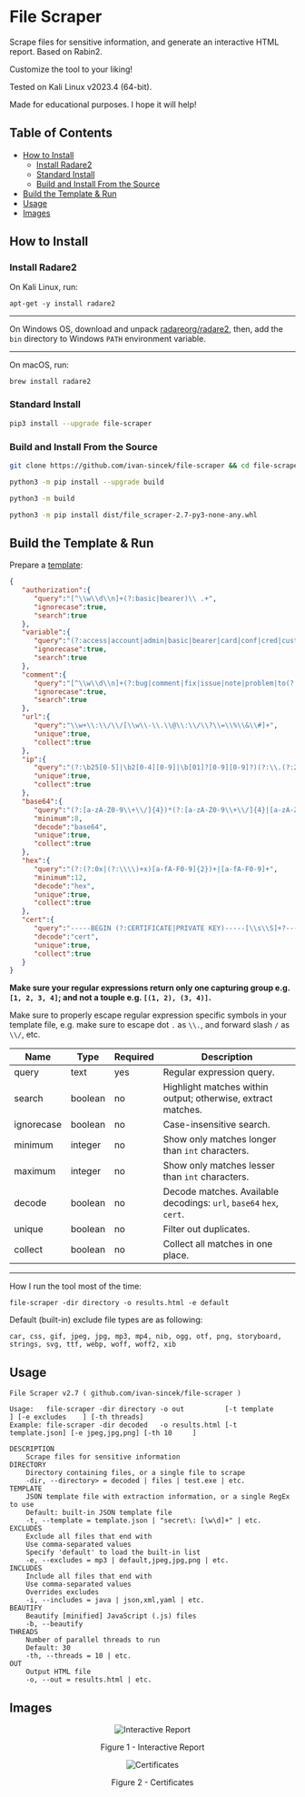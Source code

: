 # File Scraper

Scrape files for sensitive information, and generate an interactive HTML report. Based on Rabin2.

Customize the tool to your liking!

Tested on Kali Linux v2023.4 (64-bit).

Made for educational purposes. I hope it will help!

## Table of Contents

* [How to Install](#how-to-install)
	* [Install Radare2](#install-radare2)
	* [Standard Install](#standard-install)
	* [Build and Install From the Source](#build-and-install-from-the-source)
* [Build the Template & Run](#build-the-template--run)
* [Usage](#usage)
* [Images](#images)

## How to Install

### Install Radare2

On Kali Linux, run:

```fundamental
apt-get -y install radare2
```

---

On Windows OS, download and unpack [radareorg/radare2](https://github.com/radareorg/radare2/releases), then, add the `bin` directory to Windows `PATH` environment variable.

---

On macOS, run:

```fundamental
brew install radare2
```

### Standard Install

```bash
pip3 install --upgrade file-scraper
```

### Build and Install From the Source

```bash
git clone https://github.com/ivan-sincek/file-scraper && cd file-scraper

python3 -m pip install --upgrade build

python3 -m build

python3 -m pip install dist/file_scraper-2.7-py3-none-any.whl
```

## Build the Template & Run

Prepare a [template](https://github.com/ivan-sincek/file-scraper/blob/main/src/file_scraper/default.json):

```json
{
   "authorization":{
      "query":"[^\\w\\d\\n]+(?:basic|bearer)\\ .+",
      "ignorecase":true,
      "search":true
   },
   "variable":{
      "query":"(?:access|account|admin|basic|bearer|card|conf|cred|customer|email|history|id|info|jwt|key|kyc|log|otp|pass|pin|priv|refresh|salt|secret|seed|setting|sign|token|transaction|transfer|user)[\\w\\d]*(?:\\\"\\ *\\:|\\ *\\=).+",
      "ignorecase":true,
      "search":true
   },
   "comment":{
      "query":"[^\\w\\d\\n]+(?:bug|comment|fix|issue|note|problem|to(?:\\_|\\ |)do|work)[^\\w\\d\\n]+.+",
      "ignorecase":true,
      "search":true
   },
   "url":{
      "query":"\\w+\\:\\/\\/[\\w\\-\\.\\@\\:\\/\\?\\=\\%\\&\\#]+",
      "unique":true,
      "collect":true
   },
   "ip":{
      "query":"(?:\b25[0-5]|\b2[0-4][0-9]|\b[01]?[0-9][0-9]?)(?:\\.(?:25[0-5]|2[0-4][0-9]|[01]?[0-9][0-9]?)){3}",
      "unique":true,
      "collect":true
   },
   "base64":{
      "query":"(?:[a-zA-Z0-9\\+\\/]{4})*(?:[a-zA-Z0-9\\+\\/]{4}|[a-zA-Z0-9\\+\\/]{3}\\=|[a-zA-Z0-9\\+\\/]{2}\\=\\=)",
      "minimum":8,
      "decode":"base64",
      "unique":true,
      "collect":true
   },
   "hex":{
      "query":"(?:(?:0x|(?:\\\\)+x)[a-fA-F0-9]{2})+|[a-fA-F0-9]+",
      "minimum":12,
      "decode":"hex",
      "unique":true,
      "collect":true
   },
   "cert":{
      "query":"-----BEGIN (?:CERTIFICATE|PRIVATE KEY)-----[\\s\\S]+?-----END (?:CERTIFICATE|PRIVATE KEY)-----",
      "decode":"cert",
      "unique":true,
      "collect":true
   }
}
```

**Make sure your regular expressions return only one capturing group e.g. `[1, 2, 3, 4]`; and not a touple e.g. `[(1, 2), (3, 4)]`.**

Make sure to properly escape regular expression specific symbols in your template file, e.g. make sure to escape dot `.` as `\\.`, and forward slash `/` as `\\/`, etc.

| Name | Type | Required |Description |
| --- | --- | --- | --- |
| query | text | yes | Regular expression query. |
| search | boolean | no | Highlight matches within output; otherwise, extract matches. |
| ignorecase | boolean | no | Case-insensitive search. |
| minimum | integer | no | Show only matches longer than `int` characters. |
| maximum | integer | no | Show only matches lesser than `int` characters. |
| decode | boolean | no | Decode matches. Available decodings: `url`, `base64` `hex`, `cert`. |
| unique | boolean | no | Filter out duplicates. |
| collect | boolean | no | Collect all matches in one place. |

---

How I run the tool most of the time:

```fundamental
file-scraper -dir directory -o results.html -e default
```

Default (built-in) exclude file types are as following:

```fundamental
car, css, gif, jpeg, jpg, mp3, mp4, nib, ogg, otf, png, storyboard, strings, svg, ttf, webp, woff, woff2, xib
```

## Usage

```fundamental
File Scraper v2.7 ( github.com/ivan-sincek/file-scraper )

Usage:   file-scraper -dir directory -o out          [-t template     ] [-e excludes    ] [-th threads]
Example: file-scraper -dir decoded   -o results.html [-t template.json] [-e jpeg,jpg,png] [-th 10     ]

DESCRIPTION
    Scrape files for sensitive information
DIRECTORY
    Directory containing files, or a single file to scrape
    -dir, --directory> = decoded | files | test.exe | etc.
TEMPLATE
    JSON template file with extraction information, or a single RegEx to use
    Default: built-in JSON template file
    -t, --template = template.json | "secret\: [\w\d]+" | etc.
EXCLUDES
    Exclude all files that end with
    Use comma-separated values
    Specify 'default' to load the built-in list
    -e, --excludes = mp3 | default,jpeg,jpg,png | etc.
INCLUDES
    Include all files that end with
    Use comma-separated values
    Overrides excludes
    -i, --includes = java | json,xml,yaml | etc.
BEAUTIFY
    Beautify [minified] JavaScript (.js) files
    -b, --beautify
THREADS
    Number of parallel threads to run
    Default: 30
    -th, --threads = 10 | etc.
OUT
    Output HTML file
    -o, --out = results.html | etc.
```

## Images

<p align="center"><img src="https://github.com/ivan-sincek/file-scraper/blob/main/img/interactive_report.png" alt="Interactive Report"></p>

<p align="center">Figure 1 - Interactive Report</p>

<p align="center"><img src="https://github.com/ivan-sincek/file-scraper/blob/main/img/certificates.png" alt="Certificates"></p>

<p align="center">Figure 2 - Certificates</p>
